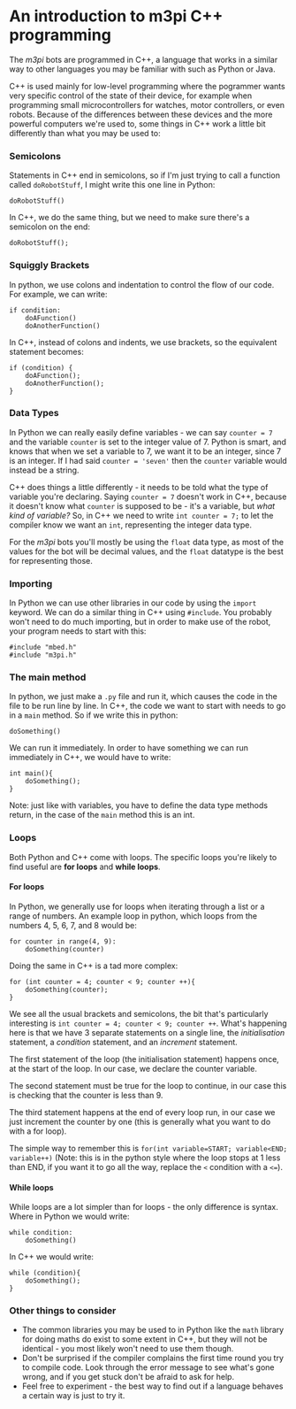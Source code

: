 An introduction to m3pi C++ programming
===

The *m3pi* bots are programmed in C++, a language that works in a similar way to other languages you may be familiar with such as Python or Java.

C++ is used mainly for low-level programming where the pogrammer wants very specific control of the state of their device, for example when programming small microcontrollers for watches, motor controllers, or even robots. Because of the differences between these devices and the more powerful computers we're used to, some things in C++ work a little bit differently than what you may be used to:

### Semicolons

Statements in C++ end in semicolons, so if I'm just trying to call a function called `doRobotStuff`, I might write this one line in Python:

`doRobotStuff()`

In C++, we do the same thing, but we need to make sure there's a semicolon on the end:

`doRobotStuff();`

### Squiggly Brackets

In python, we use colons and indentation to control the flow of our code. For example, we can write:

```
if condition:
    doAFunction()
    doAnotherFunction()
```

In C++, instead of colons and indents, we use brackets, so the equivalent statement becomes:

```
if (condition) {
    doAFunction();
    doAnotherFunction();
}
```


### Data Types
In Python we can really easily define variables - we can say `counter = 7` and the variable `counter` is set to the integer value of 7. Python is smart, and knows that when we set a variable to 7, we want it to be an integer, since 7 is an integer. If I had said `counter = 'seven'` then the `counter` variable would instead be a string.

C++ does things a little differently - it needs to be told what the type of variable you're declaring. Saying `counter = 7` doesn't work in C++, because it doesn't know what `counter` is supposed to be - it's a variable, but *what kind of variable?* So, in C++ we need to write `int counter = 7;` to let the compiler know we want an `int`, representing the integer data type.

For the *m3pi* bots you'll mostly be using the `float` data type, as most of the values for the bot will be decimal values, and the `float` datatype is the best for representing those.

### Importing

In Python we can use other libraries in our code by using the `import` keyword. We can do a similar thing in C++ using `#include`. You probably won't need to do much importing, but in order to make use of the robot, your program needs to start with this:

```
#include "mbed.h"
#include "m3pi.h"
```

### The main method

In python, we just make a `.py` file and run it, which causes the code in the file to be run line by line. In C++, the code we want to start with needs to go in a `main` method. So if we write this in python:

```
doSomething()
```

We can run it immediately. In order to have something we can run immediately in C++, we would have to write:

```
int main(){
    doSomething();
}
```

Note: just like with variables, you have to define the data type methods return, in the case of the `main` method this is an int.

### Loops

Both Python and C++ come with loops. The specific loops you're likely to find useful are **for loops** and **while loops**.

#### For loops
In Python, we generally use for loops when iterating through a list or a range of numbers. An example loop in python, which loops from the numbers 4, 5, 6, 7, and 8 would be:

```
for counter in range(4, 9):
    doSomething(counter)
```

Doing the same in C++ is a tad more complex:


```
for (int counter = 4; counter < 9; counter ++){
    doSomething(counter);
}
```

We see all the usual brackets and semicolons, the bit that's particularly interesting is `int counter = 4; counter < 9; counter ++`. What's happening here is that we have 3 separate statements on a single line, the *initialisation* statement, a *condition* statement, and an *increment* statement.

The first statement of the loop (the initialisation statement) happens once, at the start of the loop. In our case, we declare the counter variable.

The second statement must be true for the loop to continue, in our case this is checking that the counter is less than 9.

The third statement happens at the end of every loop run, in our case we just increment the counter by one (this is generally what you want to do with a for loop).

The simple way to remember this is `for(int variable=START; variable<END; variable++)` (Note: this is in the python style where the loop stops at 1 less than END, if you want it to go all the way, replace the `<` condition with a `<=`).

#### While loops
While loops are a lot simpler than for loops - the only difference is syntax. Where in Python we would write:

```
while condition:
    doSomething()
```

In C++ we would write:

```
while (condition){
    doSomething();
}
```

### Other things to consider
- The common libraries you may be used to in Python like the `math` library for doing maths do exist to some extent in C++, but they will not be identical - you most likely won't need to use them though.
- Don't be surprised if the compiler complains the first time round you try to compile code. Look through the error message to see what's gone wrong, and if you get stuck don't be afraid to ask for help.
- Feel free to experiment - the best way to find out if a language behaves a certain way is just to try it.
